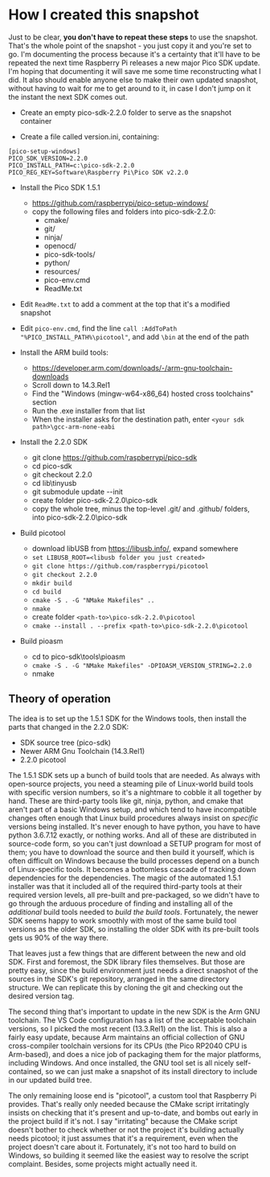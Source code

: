 # How I created this snapshot

Just to be clear, **you don't have to repeat these steps** to use the snapshot.
That's the whole point of the snapshot - you just copy it and you're set to go.
I'm documenting the process because it's a certainty that it'll have to be
repeated the next time Raspberry Pi releases a new major Pico SDK update.
I'm hoping that documenting it will save me some time reconstructing what I did.
It also should enable anyone else to make their own updated snapshot, without
having to wait for me to get around to it, in case I don't jump on it the instant
the next SDK comes out.


* Create an empty pico-sdk-2.2.0 folder to serve as the snapshot container

* Create a file called version.ini, containing:
```
[pico-setup-windows]
PICO_SDK_VERSION=2.2.0
PICO_INSTALL_PATH=c:\pico-sdk-2.2.0
PICO_REG_KEY=Software\Raspberry Pi\Pico SDK v2.2.0
```

* Install the Pico SDK 1.5.1
   * https://github.com/raspberrypi/pico-setup-windows/
   * copy the following files and folders into pico-sdk-2.2.0:
       * cmake/
       * git/
       * ninja/
       * openocd/
       * pico-sdk-tools/
       * python/
       * resources/
       * pico-env.cmd
       * ReadMe.txt

* Edit `ReadMe.txt` to add a comment at the top that it's a modified snapshot

* Edit `pico-env.cmd`, find the line `call :AddToPath "%PICO_INSTALL_PATH%\picotool"`, and add `\bin` at the end of the path

* Install the ARM build tools:
   * https://developer.arm.com/downloads/-/arm-gnu-toolchain-downloads
   * Scroll down to 14.3.Rel1
   * Find the "Windows (mingw-w64-x86_64) hosted cross toolchains" section
   * Run the .exe installer from that list
   * When the installer asks for the destination path, enter `<your sdk path>\gcc-arm-none-eabi`

* Install the 2.2.0 SDK
   * git clone https://github.com/raspberrypi/pico-sdk
   * cd pico-sdk
   * git checkout 2.2.0
   * cd lib\tinyusb
   * git submodule update --init
   * create folder pico-sdk-2.2.0\pico-sdk
   * copy the whole tree, minus the top-level .git/ and .github/ folders, into pico-sdk-2.2.0\pico-sdk

* Build picotool
   * download libUSB from https://libusb.info/, expand somewhere
   * `set LIBUSB_ROOT=<libusb folder you just created>`
   * `git clone https://github.com/raspberrypi/picotool`
   * `git checkout 2.2.0`
   * `mkdir build`
   * `cd build`
   * `cmake -S . -G "NMake Makefiles" ..`
   * `nmake`
   * create folder `<path-to>\pico-sdk-2.2.0\picotool`
   * `cmake --install . --prefix <path-to>\pico-sdk-2.2.0\picotool`

* Build pioasm
   * cd to pico-sdk\tools\pioasm
   * `cmake -S . -G "NMake Makefiles" -DPIOASM_VERSION_STRING=2.2.0`
   * nmake


## Theory of operation

The idea is to set up the 1.5.1 SDK for the Windows tools, then install
the parts that changed in the 2.2.0 SDK:

  - SDK source tree (pico-sdk)
  - Newer ARM Gnu Toolchain (14.3.Rel1)
  - 2.2.0 picotool

The 1.5.1 SDK sets up a bunch of build tools that are needed.  As
always with open-source projects, you need a steaming pile of
Linux-world build tools with specific version numbers, so it's a
nightmare to cobble it all together by hand.  These are third-party
tools like git, ninja, python, and cmake that aren't part of a basic
Windows setup, and which tend to have incompatible changes often
enough that Linux build procedures always insist on *specific*
versions being installed.  It's never enough to have python, you have
to have python 3.6.7.12 exactly, or nothing works.  And all of these
are distributed in source-code form, so you can't just download a 
SETUP program for most of them; you have to download the source and
then build it yourself, which is often difficult on Windows because
the build processes depend on a bunch of Linux-specific tools.  It
becomes a bottomless cascade of tracking down dependencies for the
dependencies.  The magic of the
automated 1.5.1 installer was that it included all of the required
third-party tools at their required version levels, all pre-built and
pre-packaged, so we didn't have to go through the arduous procedure of
finding and installing all of the *additional* build tools needed to
*build the build tools*.  Fortunately, the newer SDK seems happy to
work smoothly with most of the same build tool versions as the older
SDK, so installing the older SDK with its pre-built tools gets us 90%
of the way there.

That leaves just a few things that are different between the new and
old SDK.  First and foremost, the SDK library files themselves.  But
those are pretty easy, since the build environment just needs a direct
snapshot of the sources in the SDK's git repository, arranged in the
same directory structure.  We can replicate this by cloning the git
and checking out the desired version tag.

The second thing that's important to update in the new SDK is the
Arm GNU toolchain.  The VS Code configuration has a list of the
acceptable toolchain versions, so I picked the most recent (13.3.Rel1)
on the list.  This is also a fairly easy update, because Arm maintains
an official collection of GNU cross-compiler toolchain versions for its 
CPUs (the Pico RP2040 CPU is Arm-based), and does a nice job of
packaging them for the major platforms, including Windows.  And
once installed, the GNU tool set is all nicely self-contained, so
we can just make a snapshot of its install directory to include in our
updated build tree.

The only remaining loose end is "picotool", a custom tool that Raspberry
Pi provides.  That's really only needed because the CMake script
irritatingly insists on checking that it's present and up-to-date,
and bombs out early in the project build if it's not.  I say
"irritating" because the CMake script doesn't bother to check
whether or not the project it's building actually needs picotool;
it just assumes that it's a requirement, even when the project doesn't
care about it.  Fortunately, it's not too hard to build on Windows,
so building it seemed like the easiest way to resolve the script
complaint.  Besides, some projects might actually need it.

